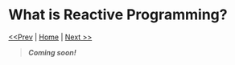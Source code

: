 # What is Reactive Programming?

[<<Prev](./00-what-is-rxjs.md) | [Home](./README.md) | [Next >>](./02-how-much-javascript.md)

> ***Coming soon!***